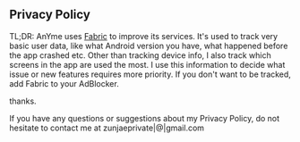 <h2>Privacy Policy</h2>

TL;DR: AnYme uses [Fabric](https://docs.fabric.io/android/fabric/data-privacy.html) to improve its services. It's used to track very basic user data, like what Android version you have, what happened before the app crashed etc. Other than tracking device info, I also track which screens in the app are used the most. I use this information to decide what issue or new features requires more priority. If you don't want to be tracked, add Fabric to your AdBlocker. 

thanks.

If you have any questions or suggestions about my Privacy Policy, do not hesitate to contact me at zunjaeprivate|@|gmail.com
